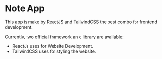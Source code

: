 # Note App

This app is make by ReactJS and TailwindCSS the best combo for frontend development.

Currently, two official framework an d library are available:

- ReactJs uses for Website Development.
- TailwindCSS uses for styling the website.
